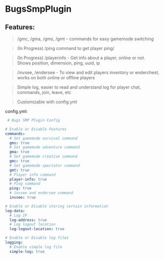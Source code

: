 # BugsSmpPlugin
## Features:
> /gmc, /gma, /gms, /gmt   - commands for easy gamemode switching

> (In Progress) /ping command to get player ping/

> (In Progress) /playerinfo <player>  - Get info about a player, online or not. Shows position, dimension, ping, uuid, ip

> /invsee, /endersee  - To view and edit players inventory or enderchest, works on both online or offline players
 
> Simple log, easier to read and understand log for player chat, commands, join, leave, etc

> Customizable with config.yml 
 
 
 
 config.yml:
```yml
 # Bugs SMP Plugin Config

# Enable or Disable Features
commands:
  # Set gamemode survival command
  gms: true
  # Set gamemode adventure command
  gma: true
  # Set gamemode creative command
  gmc: true
  # Set gamemode spectator command
  gmt: true
  # Player info command
  player-info: true
  # Ping command
  ping: true
  # invsee and endersee command
  invsee: true

# Enable or Disable storing certain information
log-data:
  # Log IP
  log-address: true
  # Log logout location
  log-logout-location: true

# Enable or Disable log files
logging:
  # Enable simple log file
  simple-log: true
 ```
